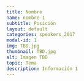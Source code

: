 ```yaml
---
title: Nombre
name: nombre-1
subtitle: Posición
layout: default
categories: speakers_2017
modal-id: 1
img: TBD.jpg
thumbnail: TBD.jpg
alt: Imagen TBD
topic: Tema
description: Información 1
---
```

